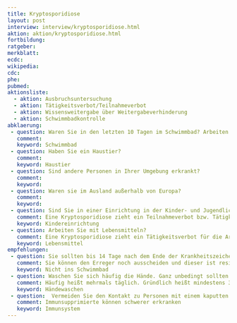 ```yaml
---
title: Kryptosporidiose
layout: post
interview: interview/kryptosporidiose.html
aktion: aktion/kryptosporidiose.html
fortbildung:
ratgeber:
merkblatt:
ecdc:
wikipedia:
cdc:
phe:
pubmed:
aktionsliste:
  - aktion: Ausbruchsuntersuchung
  - aktion: Tätigkeitsverbot/Teilnahmeverbot
  - aktion: Wissensweitergabe über Weitergabeverhinderung
  - aktion: Schwimmbadkontrolle
abklaerung:
 - question: Waren Sie in den letzten 10 Tagen im Schwimmbad? Arbeiten Sie in einem Badebetrieb?
   comment:
   keyword: Schwimmbad
 - question: Haben Sie ein Haustier?
   comment:
   keyword: Haustier
 - question: Sind andere Personen in Ihrer Umgebung erkrankt?
   comment:
   keyword:
 - question: Waren sie im Ausland außerhalb von Europa?
   comment:
   keyword:
 - question: Sind Sie in einer Einrichtung in der Kinder- und Jugendliche betreut werden?
   comment: Eine Kryptosporidiose zieht ein Teilnahmeverbot bzw. Tätigkeitsverbot für Kindereinrichtungen nach sich
   keyword: Kindereinrichtung
 - question: Arbeiten Sie mit Lebensmitteln?
   comment: Eine Kryptosporidiose zieht ein Tätigkeitsverbot für die Arbeit mit Lebensmittel nach sich.
   keyword: Lebensmittel
empfehlungen:
 - question: Sie sollten bis 14 Tage nach dem Ende der Krankheitszeichen auf keinen Fall ins Schwimmbad gehen.
   comment: Sie können den Erreger noch ausscheiden und dieser ist resistent gegen Chlor.
   keyword: Nicht ins Schwimmbad
 - question: Waschen Sie sich häufig die Hände. Ganz unbedingt sollten Sie nach dem Toilettenbesuch und vor dem Essen die Hände waschen. Achten Sie auf eine gründliche Wäsche. Verwenden Sie Seife.
   comment: Häufig heißt mehrmals täglich. Gründlich heißt mindestens 30 Sekunden.
   keyword: Händewaschen
 - question:  Vermeiden Sie den Kontakt zu Personen mit einem kaputten Immunsystem. Das sind zum Beispiel Personen mit einer Krebserkrankung, Säuglinge und Menschen mit HIV oder anderen seltenen Erkrankungen die das Immunsystem betreffen.
   comment: Immunsupprimierte können schwerer erkranken
   keyword: Immunsystem
---
```

